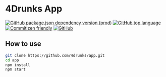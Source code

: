 # 4Drunks App

[![GitHub package.json dependency version (prod)](https://img.shields.io/github/package-json/dependency-version/4drunks/app/expo)](https://expo.io/)
[![GitHub top language](https://img.shields.io/github/languages/top/4drunks/app)](https://github.com/4drunks/app/search?l=typescript)
[![Commitizen friendly](https://img.shields.io/badge/commitizen-friendly-brightgreen.svg)](http://commitizen.github.io/cz-cli/)
[![GitHub](https://img.shields.io/github/license/4drunks/app)](https://github.com/4drunks/app/blob/prod/LICENSE)

## How to use

```sh
git clone https://github.com/4drunks/app.git
cd app
npm install
npm start
```
